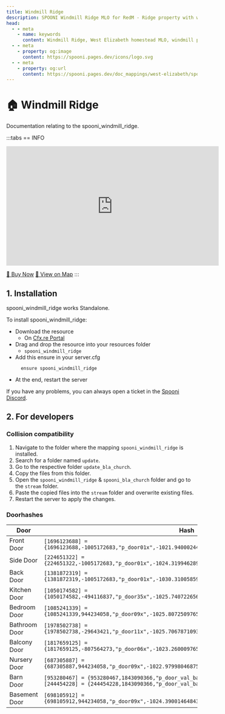 ```yaml
---
title: Windmill Ridge
description: SPOONI Windmill Ridge MLO for RedM - Ridge property with windmill. Scenic homestead for West Elizabeth roleplay in Red Dead Redemption 2.
head:
  - - meta
    - name: keywords
      content: Windmill Ridge, West Elizabeth homestead MLO, windmill property, ridge homestead, scenic property, RedM Windmill Ridge, RDR2 West Elizabeth
  - - meta
    - property: og:image
      content: https://spooni.pages.dev/icons/logo.svg
  - - meta
    - property: og:url
      content: https://spooni.pages.dev/doc_mappings/west-elizabeth/spooni_windmill_ridge
---
```


# 🏠 Windmill Ridge
Documentation relating to the spooni_windmill_ridge.

:::tabs
== INFO
<iframe width="560" height="315" src="https://www.youtube.com/embed/zcSS5gnXg74?si=ksVrFvM7Ev9QMTON" frameborder="0" allow="accelerometer; autoplay; clipboard-write; encrypted-media; gyroscope; picture-in-picture; web-share" referrerpolicy="strict-origin-when-cross-origin" allowfullscreen></iframe>

<a href="https://spooni-mapping.tebex.io/package/6453005" class="button-buy">🛒 Buy Now</a>
<a href="https://spooni.de/rdr2/?m=house63" class="button-map">📍 View on Map</a>
:::

## 1. Installation
spooni_windmill_ridge works Standalone.  

To install spooni_windmill_ridge:
- Download the resource
  - On [Cfx.re Portal](https://portal.cfx.re/)
- Drag and drop the resource into your resources folder
  - `spooni_windmill_ridge`
- Add this ensure in your server.cfg
  ```
    ensure spooni_windmill_ridge
  ```
- At the end, restart the server

If you have any problems, you can always open a ticket in the [Spooni Discord](https://discord.gg/spooni).

## 2. For developers
### Collision compatibility <Badge type="danger" text="IMPORTANT"/>
1. Navigate to the folder where the mapping `spooni_windmill_ridge` is installed.
2. Search for a folder named `update`.
3. Go to the respective folder `update_bla_church`.
4. Copy the files from this folder.
5. Open the `spooni_windmill_ridge` & `spooni_bla_church` folder and go to the `stream` folder.
6. Paste the copied files into the `stream` folder and overwrite existing files.
7. Restart the server to apply the changes.

### Doorhashes
| Door                      | Hash
|---------------------------|----------------------------------------------------------------------------------|
| Front Door                | `[1696123688] = {1696123688,-1005172683,"p_door01x",-1021.9400024414062,-1624.47998046875,78.05000305175781}`
| Side Door                 | `[224651322] = {224651322,-1005172683,"p_door01x",-1024.3199462890625,-1618.72998046875,78.02822875976562}`
| Back Door                 | `[1381872319] = {1381872319,-1005172683,"p_door01x",-1030.31005859375,-1620.22998046875,78.02017211914062}`
| Kitchen Door              | `[1050174582] = {1050174582,-494116837,"p_door35x",-1025.74072265625,-1621.550048828125,78.0294189453125}`
| Bedroom Door              | `[1085241339] = {1085241339,944234058,"p_door09x",-1025.8072509765625,-1624.969970703125,81.0478286743164}`
| Bathroom Door             | `[1978502738] = {1978502738,-29643421,"p_door11x",-1025.706787109375,-1621.3599853515625,81.0478286743164}`
| Balcony Door              | `[1817659125] = {1817659125,-807564273,"p_door06x",-1023.260009765625,-1619.010009765625,81.05101776123047}`
| Nursery Door              | `[687305887] = {687305887,944234058,"p_door09x",-1022.97998046875,-1620.280029296875,81.0420913696289}`
| Barn Door                 | `[953280467] = {953280467,1843090366,"p_door_val_barn02",-1060.069946,-1642.880005,76.290001}` <br> `[244454228] = {244454228,1843090366,"p_door_val_barn02",-1059.579956,-1640.239990,76.290001}`
| Basement Door             | `[698105912] = {698105912,944234058,"p_door09x",-1024.3900146484375,-1620.449951171875,75.1070556640625}`